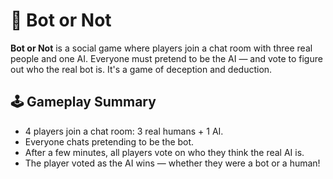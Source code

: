 # 🤖 Bot or Not

**Bot or Not** is a social game where players join a chat room with three real people and one AI. Everyone must pretend to be the AI — and vote to figure out who the real bot is. It's a game of deception and deduction.

## 🕹️ Gameplay Summary

- 4 players join a chat room: 3 real humans + 1 AI.
- Everyone chats pretending to be the bot.
- After a few minutes, all players vote on who they think the real AI is.
- The player voted as the AI wins — whether they were a bot or a human!
